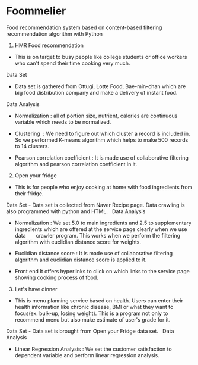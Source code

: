 # Foommelier
Food recommendation system based on content-based filtering recommendation algorithm with Python

1. HMR Food recommendation
- This is on target to busy people like college students or office workers who can't spend their time cooking very much.
 
Data Set
- Data set is gathered from Ottugi, Lotte Food, Bae-min-chan which are big food distribution company and make a delivery of instant food.
  
Data Analysis
- Normalization 
  : all of portion size, nutrient, calories are continuous variable which needs to be normalized.

- Clustering
  : We need to figure out which cluster a record is included in. So we performed K-means algorithm which helps to make 500 records to
    14 clusters.

- Pearson correlation coefficient
  : It is made use of collaborative filtering algorithm and pearson correlation coefficient in it. 

2. Open your fridge
- This is for people who enjoy cooking at home with food ingredients from their fridge.
 
Data Set
- Data set is collected from Naver Recipe page. Data crawling is also programmed with python and HTML. 
  
Data Analysis
- Normalization
  : We set 5.0 to main ingredients and 2.5 to supplementary ingredients which are offered at the service page clearly when we use data       crawler program. This works when we perform the filtering algorithm with euclidian distance score for weights.
  
- Euclidian distance score
  : It is made use of collaborative filtering algorithm and euclidian distance score is applied to it.
  
- Front end
  It offers hyperlinks to click on which links to the service page showing cooking process of food.

3. Let's have dinner 
- This is menu planning service based on health. Users can enter their health information like chronic disease, BMI or what they want to focus(ex. bulk-up, losing weight). This is a program not only to recommend menu but also make estimate of user's grade for it.

Data Set
- Data set is brought from Open your Fridge data set. 
  
Data Analysis
- Linear Regression Analysis
  : We set the customer satisfaction to dependent variable and perform linear regression analysis. 
